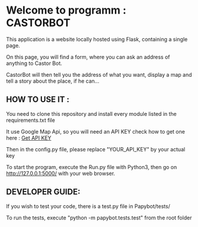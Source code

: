 # Welcome to programm : CASTORBOT

This application is a website locally hosted using Flask, containing a single page.

On this page, you will find a form, where you can ask an address of anything to Castor Bot.

CastorBot will then tell you the address of what you want, display a map and tell a story about the place, if he can...

## HOW TO USE IT : 

You need to clone this repository and install every module listed in the requirements.txt file

It use Google Map Api, so you will need an API KEY check how to get one here : [Get API KEY](https://cloud.google.com/maps-platform/?__utma=102347093.1697458079.1555141234.1556920707.1556920707.1&__utmb=102347093.0.10.1556920707&__utmc=102347093&__utmx=-&__utmz=102347093.1556920707.1.1.utmcsr=google|utmccn=(organic)|utmcmd=organic|utmctr=(not%20provided)&__utmv=-&__utmk=125501834&_ga=2.35043297.1518247953.1556381667-1697458079.1555141234#get-started)

Then in the config.py file, please replace "YOUR_API_KEY" by your actual key

To start the program, execute the Run.py file with Python3, then go on http://127.0.0.1:5000/ with your web browser.

## DEVELOPER GUIDE:

If you wish to test your code, there is a test.py file in Papybot/tests/

To run the tests, execute "python -m papybot.tests.test" from the root folder